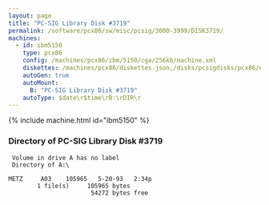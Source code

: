 ```yaml
---
layout: page
title: "PC-SIG Library Disk #3719"
permalink: /software/pcx86/sw/misc/pcsig/3000-3999/DISK3719/
machines:
  - id: ibm5150
    type: pcx86
    config: /machines/pcx86/ibm/5150/cga/256kb/machine.xml
    diskettes: /machines/pcx86/diskettes.json,/disks/pcsigdisks/pcx86/diskettes.json
    autoGen: true
    autoMount:
      B: "PC-SIG Library Disk #3719"
    autoType: $date\r$time\rB:\rDIR\r
---
```


{% include machine.html id="ibm5150" %}

### Directory of PC-SIG Library Disk #3719

     Volume in drive A has no label
     Directory of A:\

    METZ     A03    105965   5-20-93   2:34p
            1 file(s)     105965 bytes
                           54272 bytes free
